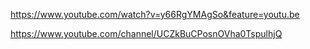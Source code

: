 https://www.youtube.com/watch?v=y66RgYMAgSo&feature=youtu.be                                                              
              
              
https://www.youtube.com/channel/UCZkBuCPosnOVha0TspulhjQ
